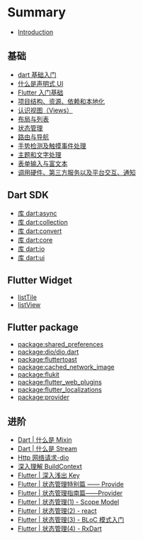 # Summary

- [Introduction](README.md)

## 基础 <a id="ji-chu"></a>
- [dart 基础入门](/jichu/dart-getting.md)
- [什么是声明式 UI](/jichu/what-is-declarative-ui.md)
- [Flutter 入门基础](/jichu/flutter-getting.md)
- [项目结构、资源、依赖和本地化](/jichu/project-structure-resources.md)
- [认识视图（Views）](/jichu/know-view.md)
- [布局与列表]()
- [状态管理](/jichu/state-manage.md)
- [路由与导航](/jichu/route-and-navigation.md)
- [手势检测及触摸事件处理]()
- [主题和文字处理]()
- [表单输入与富文本]()
- [调用硬件、第三方服务以及平台交互、通知]()

## Dart SDK
- [库 dart:async](https://api.dart.dev/stable/2.6.0/dart-async/dart-async-library.html)
- [库 dart:collection](https://api.dart.dev/stable/2.6.0/dart-collection/dart-collection-library.html)
- [库 dart:convert](https://api.dart.dev/stable/2.6.0/dart-convert/dart-convert-library.html)
- [库 dart:core](https://api.dart.dev/stable/2.6.0/dart-core/dart-core-library.html)
- [库 dart:io](https://docs.flutter.io/flutter/dart-io/dart-io-library.html)
- [库 dart:ui](https://api.flutter.dev/flutter/dart-ui/dart-ui-library.html)

## Flutter Widget
- [listTile](/jichu/flutter_widget/listTile.md)
- [listView](/jichu/flutter_widget/listView.md)

## Flutter package
- [package:shared_preferences](/jichu/flutter_package/shared_preferences.md)
- [package:dio/dio.dart](https://pub.flutter-io.cn/packages/dio)
- [package:fluttertoast](/jichu/flutter_package/fluttertoast.md)
- [package:cached_network_image](https://pub.dev/packages/cached_network_image)
- [package:flukit](/jichu/flutter_package/flukit.md)
- [package:flutter_web_plugins](/jichu/flutter_package/flutter_web_plugins.md)
- [package:flutter_localizations](https://api.flutter.dev/flutter/flutter_localizations/flutter_localizations-library.html)
- [package:provider](https://pub.dev/packages/provider)


## 进阶 <a id="advance"></a>

- [Dart | 什么是 Mixin](https://juejin.im/post/6844903686787825678)
- [Dart | 什么是 Stream](/advance/stream.md)
- [Http 网络请求-dio](/advance/dio-getting.md)
- [深入理解 BuildContext](https://juejin.im/post/6844903777565147150)
- [Flutter | 深入浅出 Key](https://juejin.im/post/6844903811870359559)
- [Flutter | 状态管理特别篇 —— Provide](https://juejin.im/post/6844903780253728781)
- [Flutter | 状态管理指南篇——Provider](https://juejin.im/post/6844903864852807694)
- [Flutter | 状态管理(1) - Scope Model](https://juejin.im/post/6844903680844496904)
- [Flutter | 状态管理(2) - react]()
- [Flutter | 状态管理(3) - BLoC 模式入门](/advance/bloc.md)
- [Flutter | 状态管理(4) - RxDart](/advance/rxdart.md)
